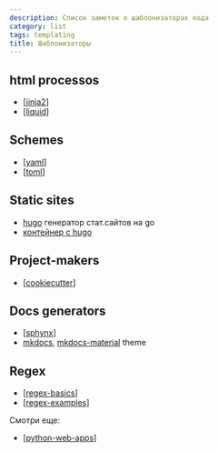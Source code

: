 ```yaml
---
description: Список заметок о шаблонизаторах кода
category: list
tags: templating
title: Шаблонизаторы
---
```

## html processos

- [[jinja2]]
- [[liquid]]

## Schemes

- [[yaml]]
- [[toml]]

## Static sites

- [hugo](https://gohugo.io/) генератор стат.сайтов на go
- [контейнер с hugo](https://hub.docker.com/r/klakegg/hugo/)

## Project-makers

- [[cookiecutter]]

## Docs generators

- [[sphynx]]
- [mkdocs](https://github.com/mkdocs/mkdocs), [mkdocs-material](https://github.com/squidfunk/mkdocs-material) theme

## Regex

- [[regex-basics]]
- [[regex-examples]]

Смотри еще:

- [[python-web-apps]]

[//begin]: # "Autogenerated link references for markdown compatibility"
[jinja2]: ../notes/jinja2 "Jinja2 python"
[liquid]: ../notes/liquid "Liquid"
[yaml]: ../notes/yaml "Yaml"
[toml]: ../notes/toml "Toml"
[cookiecutter]: ../notes/cookiecutter "Cookiecutter python"
[sphynx]: ../notes/sphynx "sphynx templates"
[regex-basics]: ../notes/regex-basics "Основы регулярных выражений"
[regex-examples]: ../notes/regex-examples "Примеры использования модуля re в python"
[python-web-apps]: ../notes/python-web-apps "Pyhon web app"
[//end]: # "Autogenerated link references"